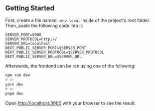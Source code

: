 ## Getting Started

First, create a file named `.env.local` inside of the project's root folder. Then, paste the following code into it:
```
SERVER_PORT=8080
SERVER_PROTOCOL=http://
SERVER_URL=localhost
NEXT_PUBLIC_SERVER_PORT=$SERVER_PORT
NEXT_PUBLIC_SERVER_PROTOCOL=$SERVER_PROTOCOL
NEXT_PUBLIC_SERVER_URL=$SERVER_URL
```

Afterwards, the frontend can be ran using one of the following:

```bash
npm run dev
# or
yarn dev
# or
pnpm dev
```

Open [http://localhost:3000](http://localhost:3000) with your browser to see the result.
